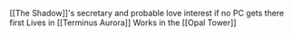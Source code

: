 [[The Shadow]]'s secretary and probable love interest if no PC gets there first
Lives in [[Terminus Aurora]]
Works in the [[Opal Tower]]
